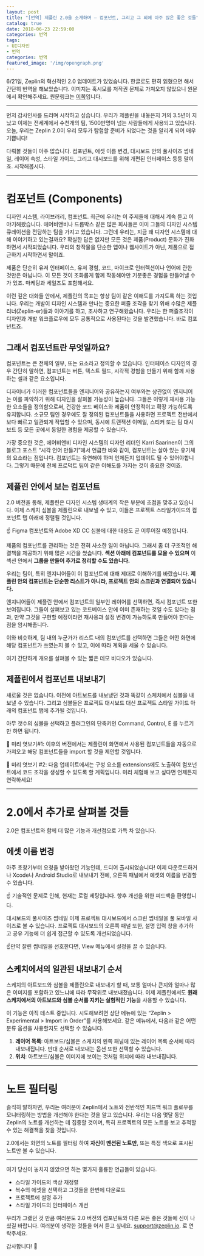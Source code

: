 ```yaml
---
layout: post
title: "[번역] 제플린 2.0을 소개하며 — 컴포넌트, 그리고 그 외에 아주 많은 좋은 것들"
catalog: true
date: 2018-06-23 22:59:00
categories: 번역
tags: 
- UI디자인
- 번역
categories: 번역
featured_image: '/img/opengraph.png'
---
```

6/21일, Zeplin의 혁신적인 2.0 업데이트가 있었습니다. 한글로도 편히 읽혔으면 해서 간단히 번역을 해보았습니다. 이미지는 혹시모를 저작권 문제로 가져오지 않았으니 원문에서 확인해주세요. 원문링크는 [이쪽](https://blog.zeplin.io/introducing-zeplin-2-0-components-and-a-ton-more-goodies-7c09dacc1f48)입니다.


---


먼저 감사인사를 드리며 시작하고 싶습니다. 우리가 제플린을 내놓은지 거의 3.5년이 지났고 이제는 전세계에서 수천개의 팀, 1500만명이 넘는 사람들에게 사용되고 있습니다. 오늘, 우리는 Zeplin 2.0이 우리 모두가 탐험할 준비가 되었다는 것을 알리게 되어 매우 기쁩니다!

다뤄볼 것들이 아주 많습니다. 컴포넌트, 에셋 이름 변경, 대시보드 안의 풀사이즈 썸네일, 레이어 속성, 스타일 가이드, 그리고 대시보드를 위해 개편된 인터페이스 등등 말이죠. 시작해봅시다.

<hr>

# 컴포넌트 (Components)
디자인 시스템, 라이브러리, 컴포넌트. 최근에 우리는 이 주제들에 대해서 계속 듣고 이야기해왔습니다. 에어비앤비나 드롭박스 같은 많은 회사들은 이미 그들의 디자인 시스템 큐레이션을 전담하는 팀을 가지고 있습니다. 그런데 우리는, 지금 왜 디자인 시스템에 대해 이야기하고 있는걸까요? 확실한 답은 없지만 모든 것은 제품(Product) 문화가 진화하면서 시작되었습니다. 우리의 창작물을 단순한 앱이나 웹사이트가 아닌, 제품으로 접근하기 시작하면서 말이죠.

제품은 단순히 유저 인터페이스, 유저 경험, 코드, 마이크로 인터렉션이나 언어에 관한 것만은 아닙니다. 이 모든 것이 조화롭게 함께 작동해야만 기분좋은 경험을 만들어낼 수가 있죠. 마케팅과 세일즈도 포함해서요.

이런 깊은 대화들 안에서, 제플린의 목표는 항상 팀이 같은 이해도를 가지도록 하는 것입니다. 우리는 개발이 디자인 시스템과 만나는 중요한 퍼즐 조각을 찾기 위해 수많은 제플리너(Zeplin-er)들과 이야기를 하고, 조사하고 연구해왔습니다. 우리는 한 퍼즐조각이 디자인과 개발 워크플로우에 모두 공통적으로 사용된다는 것을 발견했습니다. 바로 컴포넌트죠.


## 그래서 컴포넌트란 무엇일까요?
컴포넌트는 큰 전체의 일부, 또는 요소라고 정의할 수 있습니다. 인터페이스 디자인의 경우 간단히 말하면, 컴포넌트는 버튼, 텍스트 필드, 시각적 경험을 만들기 위해 함께 사용하는 셀과 같은 요소입니다.

디자이너가 이러한 컴포넌트들을 엔지니어와 공유하는지 여부와는 상관없이 엔지니어는 이를 파악하기 위해 디자인을 살펴볼 가능성이 높습니다. 그들은 이렇게 재사용 가능한 요소들을 정의함으로써, 건강한 코드 베이스와 제품이 안정적이고 확장 가능하도록 유지합니다. 소규모 팀인 경우에도 잘 정의된 컴포넌트들을 사용하면 프로젝트 전반에서 보다 빠르고 일관되게 작업할 수 있으며, 동시에 트랜잭션 이메일, 스티커 또는 팀 대시 보드 등 모든 곳에서 동일한 경험을 제공할 수 있습니다.

가장 중요한 것은, 에어비앤비 디자인 시스템의 디자인 리더인 Karri Saarinen이 그의 블로그 포스트 “시각 언어 만들기”에서 언급한 바와 같이, 컴포넌트는 살아 있는 유기체의 요소라는 점입니다. 컴포넌트는 유연해야 하며 언제든지 업데이트 될 수 있어야합니다. 그렇기 때문에 전체 프로덕트 팀이 같은 이해도를 가지는 것이 중요한 것이죠.


## 제플린 안에서 보는 컴포넌트
2.0 버전을 통해, 제플린은 디자인 시스템 생태계의 작은 부분에 초점을 맞추고 있습니다. 이제 스케치 심볼을 제플린으로 내보낼 수 있고, 이들은 프로젝트 스타일가이드의 컴포넌트 탭 아래에 정렬될 것입니다.

☝️ Figma 컴포넌트와 Adobe XD CC 심볼에 대한 대응도 곧 이루어질 예정입니다.

제품의 컴포넌트를 관리하는 것은 전혀 사소한 일이 아닙니다. 그래서 좀 더 구조적인 해결책을 제공하기 위해 많은 시간을 썼습니다. **섹션 아래에 컴포넌트를 모을 수 있으며** 이 섹션 안에서 **그룹을 만들어 추가로 정리할 수도 있습니다.**

우리는 팀이, 특히 엔지니어들이 이 컴포넌트에 대해 제대로 이해하기를 바랐습니다. **제플린 안의 컴포넌트는 단순한 리스트가 아니라, 프로젝트 안의 스크린과 연결되어 있습니다.**

엔지니어들이 제플린 안에서 컴포넌트의 일부인 레이어를 선택하면, 즉시 컴포넌트 또한 보여집니다. 그들이 살펴보고 있는 코드베이스 안에 이미 존재하는 것일 수도 있다는 점과, 만약 그것을 구현할 예정이라면 재사용과 설정 변경이 가능하도록 만들어야 한다는 점을 암시해줍니다.

이와 비슷하게, 팀 내의 누군가가 리스트 내의 컴포넌트를 선택하면 그들은 어떤 화면에 해당 컴포넌트가 쓰였는지 볼 수 있고, 이에 따라 계획을 세울 수 있습니다.

여기 간단하게 개요를 살펴볼 수 있는 짧은 데모 비디오가 있습니다.


## 제플린에서 컴포넌트 내보내기
새로울 것은 없습니다. 이전에 아트보드를 내보냈던 것과 똑같이 스케치에서 심볼을 내보낼 수 있습니다. 그리고 심볼들은 프로젝트 대시보드 대신 프로젝트 스타일 가이드 아래의 컴포넌트 탭에 추가될 것입니다.

아무 갯수의 심볼을 선택하고 플러그인의 단축키인 Command, Control, E 를 누르기만 하면 됩니다.

🤫 미리 엿보기#1: 이후의 버전에서는 제플린이 화면에서 사용된 컴포넌트들을 자동으로 가져오고 해당 컴포넌트들을 import 할 것을 제안할 것입니다.

🤫 미리 엿보기 #2: 다음 업데이트에서는 구성 요소를 extensions에도 노출하여 컴포넌트에서 코드 조각을 생성할 수 있도록 할 계획입니다. 미리 체험해 보고 싶다면 언제든지 연락하세요!

<hr>

# 2.0에서 추가로 살펴볼 것들
2.0은 컴포넌트와 함께 더 많은 기능과 개선점으로 가득 차 있습니다.


## 에셋 이름 변경
아주 초창기부터 요청을 받아왔던 기능인데, 드디어 출시되었습니다! 이제 다운로드하거나 Xcode나 Android Studio로 내보내기 전에, 오른쪽 패널에서 에셋의 이름을 변경할 수 있습니다.

☝️ 기술적인 문제로 인해, 현재는 로컬 세팅입니다. 향후 개선을 위한 피드백을 환영합니다.

대시보드의 풀사이즈 썸네일
이제 프로젝트 대시보드에서 스크린 썸네일을 풀 모바일 사이즈로 볼 수 있습니다. 프로젝트 대시보드의 오른쪽 패널 또한, 설명 입력 창을 추가하고 공유 기능에 더 쉽게 접근할 수 있도록 개선되었습니다.

☝️만약 잘린 썸네일을 선호한다면, View 메뉴에서 설정을 끌 수 있습니다.


## 스케치에서의 일관된 내보내기 순서
스케치의 아트보드와 심볼을 제플린으로 내보내기 할 때, 보통 얼마나 큰지와 얼마나 많은 이미지를 포함하고 있느냐에 따라 무작위로 내보내졌습니다. 이제 제플린에서도 **원래 스케치에서의 아트보드와 심볼 순서를 지키는 실험적인 기능**을 사용할 수 있습니다.

이 기능은 아직 테스트 중입니다. 시도해보려면 상단 메뉴에 있는 “Zeplin > Experimental > Import in Order”를 사용해보세요. 같은 메뉴에서, 다음과 같은 어떤 분류 옵션을 사용할지도 선택할 수 있습니다.

1. **레이어 목록**: 아트보드/심볼은 스케치의 왼쪽 패널에 있는 레이어 목록 순서에 따라 내보내집니다. 반대 순서로 내보내는 옵션 또한 선택할 수 있습니다.
2. **위치**: 아트보드/심볼은 이미지에 보이는 것처럼 위치에 따라 내보내집니다.

<hr>

# 노트 필터링
솔직히 말하자면, 우리는 여러분이 Zeplin에서 노트와 전반적인 피드백 워크 플로우를 모니터링하는 방법을 개선해야 한다는 것을 알고 있습니다. 우리는 다음 몇달 동안 Zeplin의 노트를 개선하는 데 집중할 것이며, 특히 프로젝트의 모든 노트를 보고 추적할 수 있는 해결책을 찾을 것입니다.

2.0에서는 화면의 노트를 필터링 하여 **자신이 멘션된 노트만**, 또는 특정 색으로 표시된 노트만 볼 수 있습니다.

<hr>

여기 당신이 놓치지 않았으면 하는 몇가지 훌륭한 언급들이 있습니다.

* 스타일 가이드의 색상 재정렬
* 복수의 에셋을 선택하고 그것들을 한번에 다운로드
* 프로젝트에 설명 추가
* 스타일 가이드의 인터페이스 개선

우리가 그랬던 것 만큼 여러분도 2.0 버전의 컴포넌트와 다른 모든 좋은 것들에 신이 나셨길 바랍니다. 여러분이 생각한 것들을 어서 듣고 싶네요. support@zeplin.io. 로 연락주세요.

감사합니다! 👋